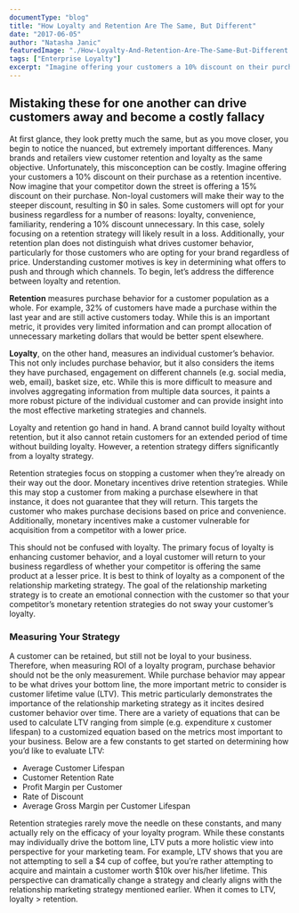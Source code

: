 ```yaml
---
documentType: "blog"
title: "How Loyalty and Retention Are The Same, But Different"
date: "2017-06-05"
author: "Natasha Janic"
featuredImage: "./How-Loyalty-And-Retention-Are-The-Same-But-Different.jpg"
tags: ["Enterprise Loyalty"]
excerpt: "Imagine offering your customers a 10% discount on their purchase as a retention incentive. Now imagine that your competitor down the street is offering a 15% discount on their purchase."
---
```


## Mistaking these for one another can drive customers away and become a costly fallacy

At first glance, they look pretty much the same, but as you move closer, you begin to notice the nuanced, but extremely important differences. Many brands and retailers view customer retention and loyalty as the same objective. Unfortunately, this misconception can be costly. Imagine offering your customers a 10% discount on their purchase as a retention incentive. Now imagine that your competitor down the street is offering a 15% discount on their purchase. Non-loyal customers will make their way to the steeper discount, resulting in $0 in sales. Some customers will opt for your business regardless for a number of reasons: loyalty, convenience, familiarity, rendering a 10% discount unnecessary. In this case, solely focusing on a retention strategy will likely result in a loss. Additionally, your retention plan does not distinguish what drives customer behavior, particularly for those customers who are opting for your brand regardless of price. Understanding customer motives is key in determining what offers to push and through which channels. To begin, let’s address the difference between loyalty and retention.

**Retention** measures purchase behavior for a customer population as a whole. For example, 32% of customers have made a purchase within the last year and are still active customers today. While this is an important metric, it provides very limited information and can prompt allocation of unnecessary marketing dollars that would be better spent elsewhere.

**Loyalty**, on the other hand, measures an individual customer’s behavior. This not only includes purchase behavior, but it also considers the items they have purchased, engagement on different channels (e.g. social media, web, email), basket size, etc. While this is more difficult to measure and involves aggregating information from multiple data sources, it paints a more robust picture of the individual customer and can provide insight into the most effective marketing strategies and channels.

Loyalty and retention go hand in hand. A brand cannot build loyalty without retention, but it also cannot retain customers for an extended period of time without building loyalty. However, a retention strategy differs significantly from a loyalty strategy.

Retention strategies focus on stopping a customer when they’re already on their way out the door. Monetary incentives drive retention strategies. While this may stop a customer from making a purchase elsewhere in that instance, it does not guarantee that they will return. This targets the customer who makes purchase decisions based on price and convenience. Additionally, monetary incentives make a customer vulnerable for acquisition from a competitor with a lower price.

This should not be confused with loyalty. The primary focus of loyalty is enhancing customer behavior, and a loyal customer will return to your business regardless of whether your competitor is offering the same product at a lesser price. It is best to think of loyalty as a component of the relationship marketing strategy. The goal of the relationship marketing strategy is to create an emotional connection with the customer so that your competitor’s monetary retention strategies do not sway your customer’s loyalty.

### Measuring Your Strategy

A customer can be retained, but still not be loyal to your business. Therefore, when measuring ROI of a loyalty program, purchase behavior should not be the only measurement. While purchase behavior may appear to be what drives your bottom line, the more important metric to consider is customer lifetime value (LTV). This metric particularly demonstrates the importance of the relationship marketing strategy as it incites desired customer behavior over time. There are a variety of equations that can be used to calculate LTV ranging from simple (e.g. expenditure x customer lifespan) to a customized equation based on the metrics most important to your business. Below are a few constants to get started on determining how you’d like to evaluate LTV:
* Average Customer Lifespan
* Customer Retention Rate
* Profit Margin per Customer
* Rate of Discount
* Average Gross Margin per Customer Lifespan

Retention strategies rarely move the needle on these constants, and many actually rely on the efficacy of your loyalty program. While these constants may individually drive the bottom line, LTV puts a more holistic view into perspective for your marketing team. For example, LTV shows that you are not attempting to sell a $4 cup of coffee, but you’re rather attempting to acquire and maintain a customer worth $10k over his/her lifetime. This perspective can dramatically change a strategy and clearly aligns with the relationship marketing strategy mentioned earlier. When it comes to LTV, loyalty > retention.

